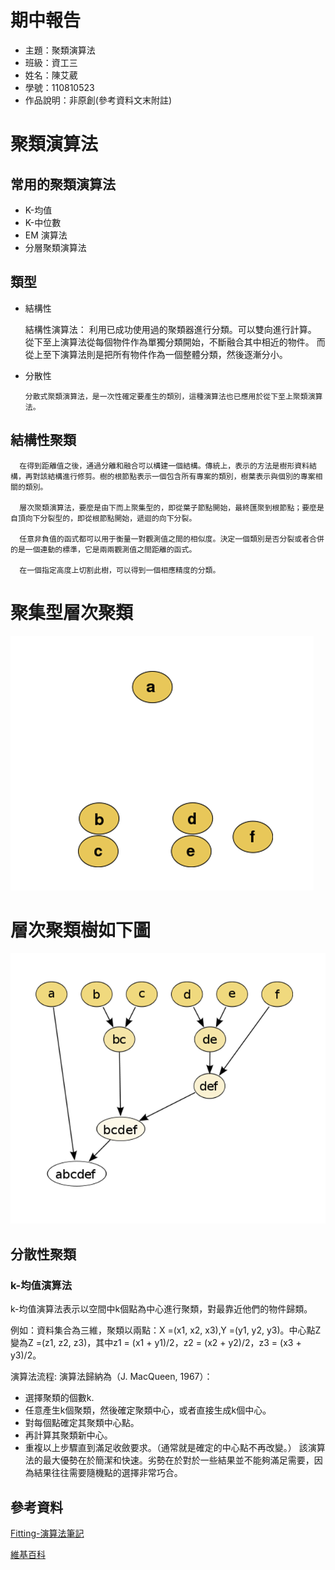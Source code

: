 # 期中報告
* 主題：聚類演算法
* 班級：資工三
* 姓名：陳艾葳
* 學號：110810523
* 作品說明：非原創(參考資料文末附註)
# 聚類演算法

## 常用的聚類演算法
+ K-均值
+ K-中位數
+ EM 演算法
+ 分層聚類演算法

## 類型
+ 結構性
  
  結構性演算法：
  利用已成功使用過的聚類器進行分類。可以雙向進行計算。
  從下至上演算法從每個物件作為單獨分類開始，不斷融合其中相近的物件。
  而從上至下演算法則是把所有物件作為一個整體分類，然後逐漸分小。

  
+ 分散性
  ```
  分散式聚類演算法，是一次性確定要產生的類別，這種演算法也已應用於從下至上聚類演算法。
  ```
## 結構性聚類
  ```
    在得到距離值之後，通過分離和融合可以構建一個結構。傳統上，表示的方法是樹形資料結構，再對該結構進行修剪。樹的根節點表示一個包含所有專案的類別，樹葉表示與個別的專案相關的類別。

    層次聚類演算法，要麼是由下而上聚集型的，即從葉子節點開始，最終匯聚到根節點；要麼是自頂向下分裂型的，即從根節點開始，遞迴的向下分裂。

    任意非負值的函式都可以用于衡量一對觀測值之間的相似度。決定一個類別是否分裂或者合併的是一個連動的標準，它是兩兩觀測值之間距離的函式。

    在一個指定高度上切割此樹，可以得到一個相應精度的分類。
  ```
# 聚集型層次聚類
![Raw data](https://github.com/laiy790/sa110a/blob/master/mid/photo/1.png)
# 層次聚類樹如下圖
![Traditional representatio](https://github.com/laiy790/sa110a/blob/master/mid/photo/2.png)




## 分散性聚類
### k-均值演算法
k-均值演算法表示以空間中k個點為中心進行聚類，對最靠近他們的物件歸類。

例如：資料集合為三維，聚類以兩點：X =(x1, x2, x3),Y =(y1, y2, y3)。中心點Z變為Z =(z1, z2, z3)，其中z1 = (x1 + y1)/2，z2 = (x2 + y2)/2，z3 = (x3 + y3)/2。

演算法流程:
演算法歸納為（J. MacQueen, 1967）：

+ 選擇聚類的個數k.
+ 任意產生k個聚類，然後確定聚類中心，或者直接生成k個中心。
+ 對每個點確定其聚類中心點。
+ 再計算其聚類新中心。
+ 重複以上步驟直到滿足收斂要求。（通常就是確定的中心點不再改變。）
該演算法的最大優勢在於簡潔和快速。劣勢在於對於一些結果並不能夠滿足需要，因為結果往往需要隨機點的選擇非常巧合。




## 參考資料
[Fitting-演算法筆記](http://web.ntnu.edu.tw/~algo/Fitting.html)

[維基百科](https://zh.wikipedia.org/wiki/%E8%81%9A%E7%B1%BB%E5%88%86%E6%9E%90#%E5%BA%94%E7%94%A8)